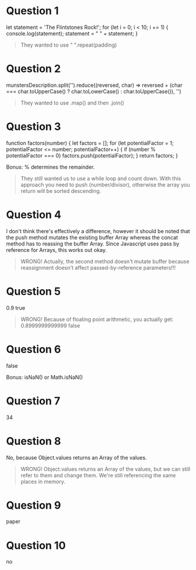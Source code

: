 # Question 1
let statement = 'The Flintstones Rock!';
for (let i = 0; i < 10; i += 1) {
  console.log(statement);
  statement = " " + statement;
}

> They wanted to use " ".repeat(padding)

# Question 2
munstersDescription.split('').reduce((reversed, char) => reversed + (char === char.toUpperCase() ? char.toLowerCase() : char.toUpperCase()), '')

> They wanted to use .map() and then .join()

# Question 3
function factors(number) {
  let factors = [];
  for (let potentialFactor = 1; potentialFactor <= number; potentialFactor++) {
    if (number % potentialFactor === 0) factors.push(potentialFactor);
  }
  return factors;
}

Bonus: % determines the remainder.

> They still wanted us to use a while loop and count down. With this approach you need to push (number/divisor), otherwise the array you return will be sorted descending.

# Question 4
I don't think there's effectively a difference, however it should be noted that the push method mutates the existing buffer Array whereas the concat method has to reassing the buffer Array. Since Javascript uses pass by reference for Arrays, this works out okay.

> WRONG! Actually, the second method doesn't mutate buffer because reassignment doesn't affect passed-by-reference parameters!!!

# Question 5
0.9
true

> WRONG! Because of floating point arithmetic, you actually get:
> 0.8999999999999
> false

# Question 6
false

Bonus: isNaN() or Math.isNaN()

# Question 7
34

# Question 8
No, because Object.values returns an Array of the values.

> WRONG! Object.values returns an Array of the values, but we can still refer to them  and change them. We're still referencing the same places in memory.

# Question 9
paper

# Question 10
no
